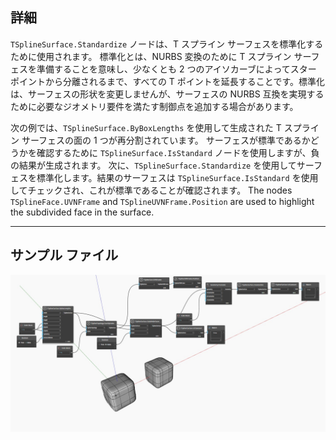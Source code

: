 ## 詳細
`TSplineSurface.Standardize` ノードは、T スプライン サーフェスを標準化するために使用されます。
標準化とは、NURBS 変換のために T スプライン サーフェスを準備することを意味し、少なくとも 2 つのアイソカーブによってスター ポイントから分離されるまで、すべての T ポイントを延長することです。標準化は、サーフェスの形状を変更しませんが、サーフェスの NURBS 互換を実現するために必要なジオメトリ要件を満たす制御点を追加する場合があります。

次の例では、`TSplineSurface.ByBoxLengths` を使用して生成された T スプライン サーフェスの面の 1 つが再分割されています。
サーフェスが標準であるかどうかを確認するために `TSplineSurface.IsStandard` ノードを使用しますが、負の結果が生成されます。
次に、`TSplineSurface.Standardize` を使用してサーフェスを標準化します。結果のサーフェスは `TSplineSurface.IsStandard` を使用してチェックされ、これが標準であることが確認されます。
The nodes `TSplineFace.UVNFrame` and `TSplineUVNFrame.Position` are used to highlight the subdivided face in the surface.
___
## サンプル ファイル

![TSplineSurface.Standardize](./Autodesk.DesignScript.Geometry.TSpline.TSplineSurface.Standardize_img.jpg)
